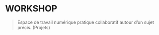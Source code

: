 # WORKSHOP

> Espace de travail numérique pratique collaboratif autour d’un sujet précis. (Projets)
